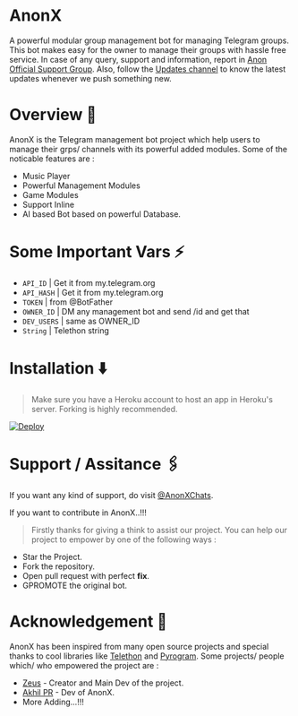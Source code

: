 # AnonX

A powerful modular group management bot for managing Telegram groups. This bot makes easy for the owner to manage their groups with hassle free service.
In case of any query, support and information, report in [Anon Official Support Group](https://telegram.dog/AnonXChats). Also, follow the [Updates channel](https://telegram.dog/TheAnonX) to know the latest updates
whenever we push something new.

# Overview 🔭

AnonX is the Telegram management bot project which help users to manage their grps/ channels
with its powerful added modules. Some of the noticable features are :

- Music Player
- Powerful Management Modules 
- Game Modules
- Support Inline
- AI based Bot based on powerful Database.


# Some Important Vars ⚡

- `API_ID` | Get it from my.telegram.org 
- `API_HASH` | Get it from my.telegram.org 
- `TOKEN` | from @BotFather 
- `OWNER_ID` | DM any management bot and send /id and get that  
- `DEV_USERS` | same as OWNER_ID 
- `String` | Telethon string 

# Installation ⬇️

> Make sure you have a Heroku account to host an app in Heroku's server. Forking is highly recommended.

[![Deploy](https://www.herokucdn.com/deploy/button.svg)](https://heroku.com/deploy?template=https://github.com/AnonXTG/AnonX)

# Support / Assitance 🖇️

If you want any kind of support, do visit [@AnonXChats](https://t.me/AnonXChats).

If you want to contribute in AnonX..!!!
> Firstly thanks for giving a think to assist our project. You can help our project to empower by one 
of the following ways :

- Star the Project.
- Fork the repository.
- Open pull request with perfect **fix**.
- GPROMOTE the original bot.
 
# Acknowledgement 📝 

AnonX has been inspired from many open source projects and special thanks to cool libraries like [Telethon](https://github.com/LonamiWebs/Telethon)
and [Pyrogram](https://github.com/pyrogram/pyrogram). Some projects/ people which/ who empowered the project are :

- [Zeus](https://github.com/zeusop5) - Creator and Main Dev of the project.
- [Akhil PR](https://github.com/akhilprs) - Dev of AnonX.
- More Adding...!!!

